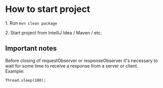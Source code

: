 <h1>How to start project</h1>

<p>1. Run <code>mvn clean package</code></p>
<p>2. Start project from IntelliJ Idea / Maven / etc.</p>

<h2>Important notes</h2>
<p>Before closing of requestObserver or responseObserver it's necessary to wait for some time to receive a response from a server or client.<br>
Example:<br></p>
<code>Thread.sleep(100);</code>
